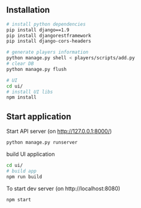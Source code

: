 ## Installation

```sh
# install python dependencies
pip install django==1.9
pip install djangorestframework
pip install django-cors-headers

# generate players information
python manage.py shell < players/scripts/add.py
# clear DB
python manage.py flush

# UI
cd ui/
# install UI libs
npm install
```

## Start application

Start API server (on http://127.0.0.1:8000/)
```sh
python manage.py runserver
```

build UI application
```sh
cd ui/
# build app
npm run build
```
To start dev server (on http://localhost:8080)
```sh
npm start
```
